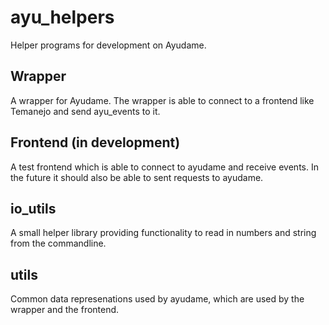 # ayu_helpers
Helper programs for development on Ayudame.

## Wrapper

A wrapper for Ayudame. The wrapper is able to connect to a frontend like Temanejo and send ayu_events to it.

## Frontend (in development)

A test frontend which is able to connect to ayudame and receive events. In the future it should also be able to sent requests to ayudame. 

## io_utils

A small helper library providing functionality to read in numbers and string from the commandline.

## utils

Common data represenations used by ayudame, which are used by the wrapper and the frontend.
